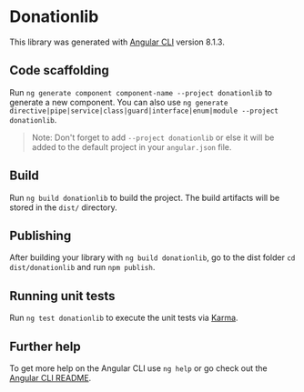 # Donationlib

This library was generated with [Angular CLI](https://github.com/angular/angular-cli) version 8.1.3.

## Code scaffolding

Run `ng generate component component-name --project donationlib` to generate a new component. You can also use `ng generate directive|pipe|service|class|guard|interface|enum|module --project donationlib`.
> Note: Don't forget to add `--project donationlib` or else it will be added to the default project in your `angular.json` file. 

## Build

Run `ng build donationlib` to build the project. The build artifacts will be stored in the `dist/` directory.

## Publishing

After building your library with `ng build donationlib`, go to the dist folder `cd dist/donationlib` and run `npm publish`.

## Running unit tests

Run `ng test donationlib` to execute the unit tests via [Karma](https://karma-runner.github.io).

## Further help

To get more help on the Angular CLI use `ng help` or go check out the [Angular CLI README](https://github.com/angular/angular-cli/blob/master/README.md).
